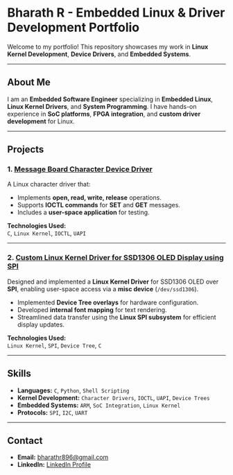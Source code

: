 # Bharath R - Embedded Linux & Driver Development Portfolio

Welcome to my portfolio! This repository showcases my work in **Linux Kernel Development**, **Device Drivers**, and **Embedded Systems**.

---

## About Me

I am an **Embedded Software Engineer** specializing in **Embedded Linux**, **Linux Kernel Drivers**, and **System Programming**. I have hands-on experience in **SoC platforms**, **FPGA integration**, and **custom driver development** for Linux.

---

## Projects

### 1. [Message Board Character Device Driver](https://github.com/bharathr896/embedded-linux-char-driver)
A Linux character driver that:
- Implements **open, read, write, release** operations.
- Supports **IOCTL commands** for **SET** and **GET** messages.
- Includes a **user-space application** for testing.

**Technologies Used:**  
`C`, `Linux Kernel`, `IOCTL`, `UAPI`

---

### 2. [Custom Linux Kernel Driver for SSD1306 OLED Display using SPI](https://github.com/bharathr896/embedded-linux-ssd1306-oled)
Designed and implemented a **Linux Kernel Driver** for SSD1306 OLED over **SPI**, enabling user-space access via a **misc device** (`/dev/ssd1306`).
- Implemented **Device Tree overlays** for hardware configuration.
- Developed **internal font mapping** for text rendering.
- Streamlined data transfer using the **Linux SPI subsystem** for efficient display updates.

**Technologies Used:**  
`Linux Kernel`, `SPI`, `Device Tree`, `C`

---

## Skills

- **Languages:** `C`, `Python`, `Shell Scripting`
- **Kernel Development:** `Character Drivers`, `IOCTL`, `UAPI`, `Device Trees`
- **Embedded Systems:** `ARM`, `SoC Integration`, `Linux Kernel`
- **Protocols:** `SPI`, `I2C`, `UART`

---

## Contact

- **Email:** [bharathr896@gmail.com](mailto:bharathr896@gmail.com)
- **LinkedIn:** [LinkedIn Profile](https://www.linkedin.com/in/bharath-r-709018133/)
